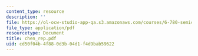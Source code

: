 ```yaml
---
content_type: resource
description: ''
file: https://ol-ocw-studio-app-qa.s3.amazonaws.com/courses/6-780-semiconductor-manufacturing-spring-2003/cd50f04b4f880d3b04d1f4d9bab59622_chen_rep.pdf
file_type: application/pdf
resourcetype: Document
title: chen_rep.pdf
uid: cd50f04b-4f88-0d3b-04d1-f4d9bab59622
---
```

